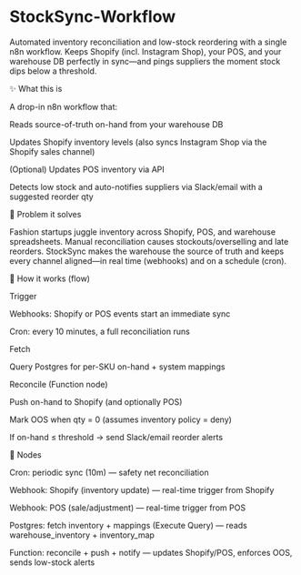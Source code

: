 # StockSync-Workflow

Automated inventory reconciliation and low-stock reordering with a single n8n workflow.
Keeps Shopify (incl. Instagram Shop), your POS, and your warehouse DB perfectly in sync—and pings suppliers the moment stock dips below a threshold.

✨ What this is

A drop-in n8n workflow that:

Reads source-of-truth on-hand from your warehouse DB

Updates Shopify inventory levels (also syncs Instagram Shop via the Shopify sales channel)

(Optional) Updates POS inventory via API

Detects low stock and auto-notifies suppliers via Slack/email with a suggested reorder qty

🚩 Problem it solves

Fashion startups juggle inventory across Shopify, POS, and warehouse spreadsheets. Manual reconciliation causes stockouts/overselling and late reorders.
StockSync makes the warehouse the source of truth and keeps every channel aligned—in real time (webhooks) and on a schedule (cron).

🧭 How it works (flow)

Trigger

Webhooks: Shopify or POS events start an immediate sync

Cron: every 10 minutes, a full reconciliation runs

Fetch

Query Postgres for per-SKU on-hand + system mappings

Reconcile (Function node)

Push on-hand to Shopify (and optionally POS)

Mark OOS when qty = 0 (assumes inventory policy = deny)

If on-hand ≤ threshold → send Slack/email reorder alerts

🧩 Nodes

Cron: periodic sync (10m) — safety net reconciliation

Webhook: Shopify (inventory update) — real-time trigger from Shopify

Webhook: POS (sale/adjustment) — real-time trigger from POS

Postgres: fetch inventory + mappings (Execute Query) — reads warehouse_inventory + inventory_map

Function: reconcile + push + notify — updates Shopify/POS, enforces OOS, sends low-stock alerts
